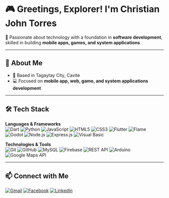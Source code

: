 # 🎮 Greetings, Explorer! I'm Christian John Torres

🚀 Passionate about technology with a foundation in **software development**,  
skilled in building **mobile apps, games, and system applications**.  

---

## 🌱 About Me
- 📍 Based in Tagaytay City, Cavite  
- 💻 Focused on **mobile app, web, game, and system applications development**  

---

## 🛠 Tech Stack  

**Languages & Frameworks**  
![Dart](https://img.shields.io/badge/Dart-0175C2?style=for-the-badge&logo=dart&logoColor=white)
![Python](https://img.shields.io/badge/Python-3776AB?style=for-the-badge&logo=python&logoColor=white)
![JavaScript](https://img.shields.io/badge/JavaScript-F7DF1E?style=for-the-badge&logo=javascript&logoColor=black)
![HTML5](https://img.shields.io/badge/HTML5-E34F26?style=for-the-badge&logo=html5&logoColor=white)
![CSS3](https://img.shields.io/badge/CSS3-1572B6?style=for-the-badge&logo=css3&logoColor=white)
![Flutter](https://img.shields.io/badge/Flutter-02569B?style=for-the-badge&logo=flutter&logoColor=white)
![Flame](https://img.shields.io/badge/Flame-orange?style=for-the-badge&logo=flame&logoColor=white)
![Godot](https://img.shields.io/badge/Godot-478CBF?style=for-the-badge&logo=godot-engine&logoColor=white)
![Node.js](https://img.shields.io/badge/Node.js-339933?style=for-the-badge&logo=node.js&logoColor=white)
![Express.js](https://img.shields.io/badge/Express.js-000000?style=for-the-badge&logo=express&logoColor=white)
![Visual Basic](https://img.shields.io/badge/Visual%20Basic-512BD4?style=for-the-badge&logo=.net&logoColor=white)

**Technologies & Tools**  
![Git](https://img.shields.io/badge/Git-F05032?style=for-the-badge&logo=git&logoColor=white)
![GitHub](https://img.shields.io/badge/GitHub-181717?style=for-the-badge&logo=github&logoColor=white)
![MySQL](https://img.shields.io/badge/MySQL-4479A1?style=for-the-badge&logo=mysql&logoColor=white)
![Firebase](https://img.shields.io/badge/Firebase-FFCA28?style=for-the-badge&logo=firebase&logoColor=black)
![REST API](https://img.shields.io/badge/REST-02569B?style=for-the-badge&logo=fastapi&logoColor=white)
![Arduino](https://img.shields.io/badge/Arduino-00979D?style=for-the-badge&logo=arduino&logoColor=white)
![Google Maps API](https://img.shields.io/badge/Google%20Maps-4285F4?style=for-the-badge&logo=googlemaps&logoColor=white)

---

## 📫 Connect with Me
[![Gmail](https://img.shields.io/badge/Gmail-D14836?style=for-the-badge&logo=gmail&logoColor=white)](mailto:christiantorres0418@gmail.com)
[![Facebook](https://img.shields.io/badge/Facebook-1877F2?style=for-the-badge&logo=facebook&logoColor=white)](https://www.facebook.com/christian.torreees)
[![LinkedIn](https://img.shields.io/badge/LinkedIn-0A66C2?style=for-the-badge&logo=linkedin&logoColor=white)](linkedin.com/in/christian-torres-7b45b4243)
